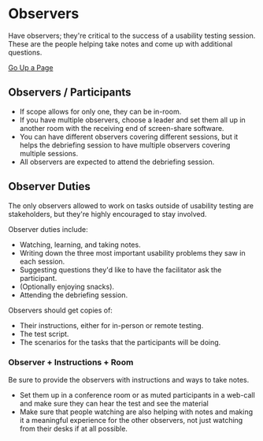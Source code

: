 # Observers
Have observers; they're critical to the success of a usability testing session. These are the people helping take notes and come up with additional questions.

[Go Up a Page](../README.md)

## Observers / Participants
* If scope allows for only one, they can be in-room.
* If you have multiple observers, choose a leader and set them all up in another room with the receiving end of screen-share software.
* You can have different observers covering different sessions, but it helps the debriefing session to have multiple observers covering multiple sessions.
* All observers are expected to attend the debriefing session.

## Observer Duties
The only observers allowed to work on tasks outside of usability testing are stakeholders, but they're highly encouraged to stay involved.

Observer duties include:
* Watching, learning, and taking notes.
* Writing down the three most important usability problems they saw in each session.
* Suggesting questions they'd like to have the facilitator ask the participant.
* (Optionally enjoying snacks).
* Attending the debriefing session.

Observers should get copies of:
* Their instructions, either for in-person or remote testing.
* The test script.
* The scenarios for the tasks that the participants will be doing.

### Observer + Instructions + Room
Be sure to provide the observers with instructions and ways to take notes.
* Set them up in a conference room or as muted participants in a web-call and make sure they can hear the test and see the material
* Make sure that people watching are also helping with notes and making it a meaningful experience for the other observers, not just watching from their desks if at all possible.
